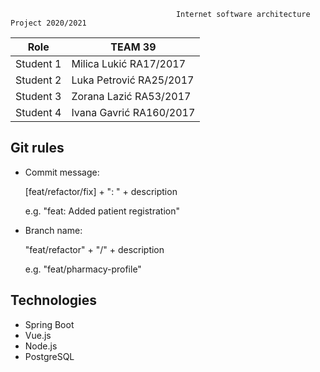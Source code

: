                                          Internet software architecture Project 2020/2021
 
| Role     |              TEAM 39      |
|-------------------|------------------|
| Student 1 | Milica Lukić   RA17/2017 |
| Student 2 | Luka Petrović  RA25/2017 |
| Student 3 | Zorana Lazić   RA53/2017 |
| Student 4 | Ivana Gavrić   RA160/2017|

## Git rules

- Commit message:

    [feat/refactor/fix] + ": " + description
    
    e.g. "feat: Added patient registration"
    
- Branch name:

    "feat/refactor" + "/" + description
    
    e.g. "feat/pharmacy-profile" 

## Technologies

- Spring Boot
- Vue.js
- Node.js
- PostgreSQL
